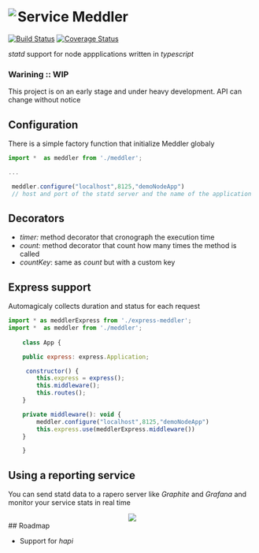 # <img src="https://png.icons8.com/color/50/000000/old-woman-skin-type-3.png" align="left" valign="middle"> Service Meddler

[![Build Status](https://travis-ci.org/sammyrulez/service-meddler.svg?branch=master)](https://travis-ci.org/sammyrulez/service-meddler) [![Coverage Status](https://coveralls.io/repos/github/sammyrulez/service-meddler/badge.svg?branch=master)](https://coveralls.io/github/sammyrulez/service-meddler?branch=master)

*statd* support for node appplications written in _typescript_

### Warining :: WIP

This project is on an early stage and under heavy development. API can change without notice 

## Configuration

There is a simple factory function  that initialize Meddler globaly
```javascript
import *  as meddler from './meddler';

...

 meddler.configure("localhost",8125,"demoNodeApp") 
 // host and port of the statd server and the name of the application 

```

## Decorators

*   *timer:* method decorator that  cronograph the execution time
*   *count:* method decorator that count how many times the method is called
*   *countKey*: same as _count_ but with a custom key

## Express support

Automagicaly collects  duration and status for each request

```javascript
import * as meddlerExpress from './express-meddler';
import *  as meddler from './meddler';
    
    class App {

    public express: express.Application;

     constructor() {
        this.express = express();
        this.middleware();
        this.routes();
    }

    private middleware(): void {
        meddler.configure("localhost",8125,"demoNodeApp")
        this.express.use(meddlerExpress.middleware())
    }

    }
```

## Using a reporting service

You can send statd data to a rapero server like _Graphite_ and _Grafana_ and monitor your service stats in real time

<div align="center">
    <img src="https://s5.postimg.cc/h8qho7svr/grafana.png">
</div>
## Roadmap

*   Support for *hapi*


